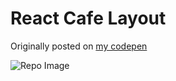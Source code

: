 # React Cafe Layout

Originally posted on [my codepen](https://codepen.io/dilums/pen/ExmVXxe)  

![Repo Image](https://res.cloudinary.com/ds574fco0/image/upload/v1667629931/github/react-cafe-menu-layout_rsb5u1.jpg)